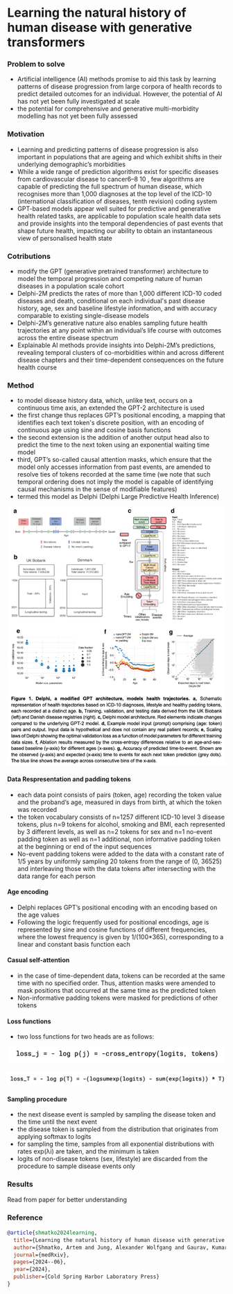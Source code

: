  # Learning the natural history of human disease with generative transformers

 ### Problem to solve
 
 - Artificial intelligence (AI) methods promise to aid this task by learning patterns of disease progression from large corpora of health records to predict detailed outcomes for an individual. However, the potential of AI has not yet been fully investigated at scale
 - the potential for comprehensive and generative multi-morbidity modelling has not yet been fully assessed

 ### Motivation
- Learning and predicting patterns of disease progression is also important in populations that are ageing and which exhibit shifts in their underlying demographic’s morbidities
- While a wide range of prediction algorithms exist for specific diseases from cardiovascular disease to cancer6–8 10 , few algorithms  are capable of predicting the full spectrum of human disease, which recognises more than  1,000 diagnoses at the top level of the ICD-10 (international classification of diseases, tenth  revision) coding system
 - GPT-based models appear well suited for predictive and generative health related tasks, are applicable to population scale health data sets and provide insights into the temporal dependencies of past events that shape future health, impacting our ability to obtain an instantaneous view of personalised health state

 ### Cotributions

 - modify the GPT (generative pretrained transformer) architecture to model the temporal progression and competing nature of human diseases in a population scale cohort
 - Delphi-2M predicts the rates of more than 1,000 different ICD-10 coded diseases and death, conditional on each individual's past disease history, age, sex and baseline lifestyle information, and with accuracy comparable to existing single-disease models
 - Delphi-2M’s  generative nature also enables sampling future health trajectories at any point within an  individual’s life course with outcomes across the entire disease spectrum
 - Explainable AI methods provide insights into Delphi-2M’s predictions, revealing temporal clusters of co-morbidities within and across different disease chapters and their time-dependent consequences on the future health course



### Method
- to model disease history data, which, unlike text, occurs on a continuous time axis, an extended the GPT-2 architecture is used
- the first change thus replaces GPT’s positional encoding, a mapping that identifies each text token's discrete position, with an encoding of continuous age using sine and cosine basis functions
- the second extension is the addition of another output head also to predict the time to the next token using an exponential waiting time model
- third, GPT’s so-called causal attention masks, which ensure that the model only accesses information from past events, are amended to resolve ties of tokens recorded at the same time (we note that such temporal ordering does not imply the model is capable of identifying causal mechanisms in the sense of modifiable features)
- termed this model as Delphi (Delphi Large Predictive Health Inference)

<p align="center">
  <img src="../../figures/healthcare-delphi-fig1.png" alt="Methodology">
</p>

#### Data Respresentation and padding tokens
- each data point consists of pairs (token, age) recording the token value and the proband’s age, measured in days from birth, at which the token was recorded
- the token vocabulary consists of n=1257 different ICD-10 level 3 disease tokens, plus n=9 tokens for alcohol, smoking and BMI, each represented by 3 different levels, as well as n=2 tokens for sex and n=1 no-event padding token as well as n=1 additional, non informative padding token at the beginning or end of the input sequences
- No-event padding tokens were added to the data with a constant rate of 1/5 years by uniformly sampling 20 tokens from the range of (0, 36525) and interleaving those with the data tokens after intersecting with the data range for each person


#### Age encoding
- Delphi replaces GPT’s positional encoding with an encoding based on the age values
-  Following the logic frequently used for positional encodings, age is represented by sine and cosine functions of different frequencies, where the lowest frequency is given by 1/(100*365), corresponding to a linear and constant basis function each

#### Casual self-attention
- in the case of time-dependent data, tokens can be recorded at the same time with no specified order. Thus, attention masks were amended to mask positions that occurred at the same time as the predicted token
- Non-informative padding tokens were masked for predictions of other tokens

#### Loss functions
- two loss functions for two heads are as follows:

<p align="center">
  <img src="../../figures/healthcare-delphi-fig2.png" alt="Methodology">
</p>

<p align="center">
  <img src="../../figures/healthcare-delphi-fig3.png" alt="Methodology">
</p>


#### Sampling procedure
- the next disease event is sampled by sampling the disease token and the time until the next event
- the disease token is sampled from the distribution that originates from applying softmax to logits
- for sampling the time, samples from all exponential distributions with rates exp(λi) are taken, and the minimum is taken
- logits of non-disease tokens (sex, lifestyle) are discarded from the procedure to sample disease events only

### Results
Read from paper for better understanding


### Reference

```bibtex
@article{shmatko2024learning,
  title={Learning the natural history of human disease with generative transformers},
  author={Shmatko, Artem and Jung, Alexander Wolfgang and Gaurav, Kumar and Brunak, S{\o}ren and Mortensen, Laust and Birney, Ewan and Fitzgerald, Tom and Gerstung, Moritz},
  journal={medRxiv},
  pages={2024--06},
  year={2024},
  publisher={Cold Spring Harbor Laboratory Press}
}